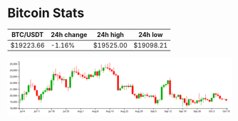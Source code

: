 # Bitcoin Stats

BTC/USDT|24h change|24h high|24h low|
|---|---|---|---|
|$19223.66|-1.16%|$19525.00|$19098.21|

<img src="./chart.svg">

